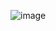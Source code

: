 ![image](https://user-images.githubusercontent.com/43017115/174683041-106525d1-0670-4015-8372-d472b97c6aad.png)
